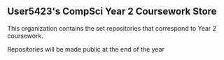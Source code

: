 ## User5423's CompSci Year 2 Coursework Store

This organization contains the set repositories that correspond to Year 2 coursework.

Repositories will be made public at the end of the year
